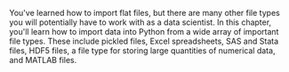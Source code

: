 You've learned how to import flat files, but there are many other file types you will potentially have to work with as a data scientist. 
In this chapter, you'll learn how to import data into Python from a wide array of important file types. 
These include pickled files, Excel spreadsheets, SAS and Stata files, HDF5 files, a file type for storing large quantities of numerical data, and MATLAB files.

